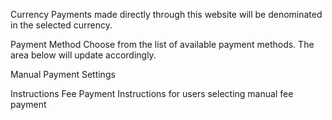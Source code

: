 Currency
Payments made directly through this website will be denominated in the selected currency.

Payment Method
Choose from the list of available payment methods. The area below will update accordingly.

Manual Payment Settings

Instructions
Fee Payment Instructions for users selecting manual fee payment